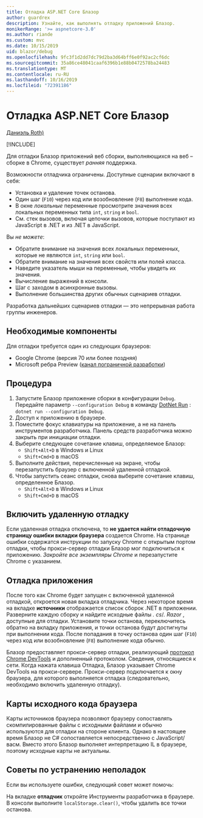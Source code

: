 ```yaml
---
title: Отладка ASP.NET Core Блазор
author: guardrex
description: Узнайте, как выполнять отладку приложений Блазор.
monikerRange: '>= aspnetcore-3.0'
ms.author: riande
ms.custom: mvc
ms.date: 10/15/2019
uid: blazor/debug
ms.openlocfilehash: 9fc3f1d2dd7dc79d2ba3d64bff6e0f92ac2cf6dc
ms.sourcegitcommit: 35a86ce48041caaf6396b1e88b0472578ba24483
ms.translationtype: MT
ms.contentlocale: ru-RU
ms.lasthandoff: 10/16/2019
ms.locfileid: "72391186"
---
```

# <a name="debug-aspnet-core-blazor"></a>Отладка ASP.NET Core Блазор

[Даниэль Roth)](https://github.com/danroth27)

[!INCLUDE[](~/includes/blazorwasm-preview-notice.md)]

Для отладки Блазор приложений веб сборки, выполняющихся на веб – сборке в Chrome, существует *ранняя* поддержка.

Возможности отладчика ограничены. Доступные сценарии включают в себя:

* Установка и удаление точек останова.
* Один шаг (`F10`) через код или возобновление (`F8`) выполнение кода.
* В окне *локальные* переменные просмотрите значения всех локальных переменных типа `int`, `string` и `bool`.
* См. стек вызовов, включая цепочки вызовов, которые поступают из JavaScript в .NET и из .NET в JavaScript.

Вы *не можете*:

* Обратите внимание на значения всех локальных переменных, которые не являются `int`, `string` или `bool`.
* Обратите внимание на значения всех свойств или полей класса.
* Наведите указатель мыши на переменные, чтобы увидеть их значения.
* Вычисление выражений в консоли.
* Шаг с заходом в асинхронные вызовы.
* Выполнение большинства других обычных сценариев отладки.

Разработка дальнейших сценариев отладки — это непрерывная работа группы инженеров.

## <a name="prerequisites"></a>Необходимые компоненты

Для отладки требуется один из следующих браузеров:

* Google Chrome (версия 70 или более поздняя)
* Microsoft ребра Preview ([канал пограничной разработки](https://www.microsoftedgeinsider.com))

## <a name="procedure"></a>Процедура

1. Запустите Блазор приложение сборки в конфигурации `Debug`. Передайте параметр `--configuration Debug` в команду [DotNet Run](/dotnet/core/tools/dotnet-run) : `dotnet run --configuration Debug`.
1. Доступ к приложению в браузере.
1. Поместите фокус клавиатуры на приложение, а не на панель инструментов разработчика. Панель средств разработчика можно закрыть при инициации отладки.
1. Выберите следующее сочетание клавиш, определяемое Блазор:
   * `Shift+Alt+D` в Windows и Linux
   * `Shift+Cmd+D` в macOS
1. Выполните действия, перечисленные на экране, чтобы перезапустить браузер с включенной удаленной отладкой.
1. Чтобы запустить сеанс отладки, снова выберите сочетание клавиш, определенное Блазор.
   * `Shift+Alt+D` в Windows и Linux
   * `Shift+Cmd+D` в macOS

## <a name="enable-remote-debugging"></a>Включить удаленную отладку

Если удаленная отладка отключена, то **не удается найти отладочную страницу ошибки вкладки браузера** создается Chrome. На странице ошибки содержатся инструкции по запуску Chrome с открытым портом отладки, чтобы прокси-сервер отладки Блазор мог подключиться к приложению. *Закройте все экземпляры Chrome* и перезапустите Chrome с указанием.

## <a name="debug-the-app"></a>Отладка приложения

После того как Chrome будет запущен с включенной удаленной отладкой, откроется новая вкладка отладчика. Через некоторое время на вкладке **источники** отображается список сборок .NET в приложении. Разверните каждую сборку и найдите исходные файлы *. cs*/*. Razor* , доступные для отладки. Установите точки останова, переключитесь обратно на вкладку приложения, и точки останова будут достигнуты при выполнении кода. После попадания в точку останова один шаг (`F10`) через код или возобновление (`F8`) выполнение кода обычно.

Блазор предоставляет прокси-сервер отладки, реализующий [протокол Chrome DevTools](https://chromedevtools.github.io/devtools-protocol/) и дополненный протоколом. Сведения, относящиеся к сети. Когда нажата клавиша Отладка, Блазор указывает Chrome DevTools на прокси-сервере. Прокси-сервер подключается к окну браузера, для которого выполняется отладка (следовательно, необходимо включить удаленную отладку).

## <a name="browser-source-maps"></a>Карты исходного кода браузера

Карты источников браузера позволяют браузеру сопоставлять скомпилированные файлы с исходными файлами и обычно используются для отладки на стороне клиента. Однако в настоящее время Блазор не C# сопоставляется непосредственно с JavaScript/васм. Вместо этого Блазор выполняет интерпретацию IL в браузере, поэтому исходные карты не актуальны.

## <a name="troubleshooting-tip"></a>Советы по устранению неполадок

Если вы используете ошибки, следующий совет может помочь:

На вкладке **отладчик** откройте Инструменты разработчика в браузере. В консоли выполните `localStorage.clear()`, чтобы удалить все точки останова.
